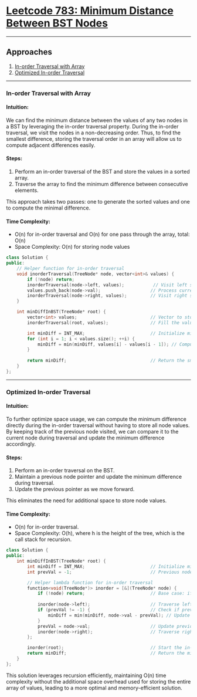 # [Leetcode 783: Minimum Distance Between BST Nodes](https://leetcode.com/problems/minimum-distance-between-bst-nodes/)

---

## Approaches

1. [In-order Traversal with Array](#in-order-traversal-with-array)
2. [Optimized In-order Traversal](#optimized-in-order-traversal)

---

### In-order Traversal with Array

#### Intuition:

We can find the minimum distance between the values of any two nodes in a BST by leveraging the in-order traversal property. During the in-order traversal, we visit the nodes in a non-decreasing order. Thus, to find the smallest difference, storing the traversal order in an array will allow us to compute adjacent differences easily.

#### Steps:

1. Perform an in-order traversal of the BST and store the values in a sorted array.
2. Traverse the array to find the minimum difference between consecutive elements.

This approach takes two passes: one to generate the sorted values and one to compute the minimal difference.

#### Time Complexity:

- O(n) for in-order traversal and O(n) for one pass through the array, total: O(n)
- Space Complexity: O(n) for storing node values

```cpp
class Solution {
public:
    // Helper function for in-order traversal
    void inorderTraversal(TreeNode* node, vector<int>& values) {
        if (!node) return;
        inorderTraversal(node->left, values);           // Visit left subtree
        values.push_back(node->val);                   // Process current node
        inorderTraversal(node->right, values);         // Visit right subtree
    }

    int minDiffInBST(TreeNode* root) {
        vector<int> values;                            // Vector to store values in sorted order
        inorderTraversal(root, values);                // Fill the values array with in-order traversal

        int minDiff = INT_MAX;                         // Initialize minDiff with a large value
        for (int i = 1; i < values.size(); ++i) {
            minDiff = min(minDiff, values[i] - values[i - 1]); // Compute the min difference
        }
        
        return minDiff;                                // Return the smallest difference found
    }
};
```

---

### Optimized In-order Traversal

#### Intuition:

To further optimize space usage, we can compute the minimum difference directly during the in-order traversal without having to store all node values. By keeping track of the previous node visited, we can compare it to the current node during traversal and update the minimum difference accordingly.

#### Steps:

1. Perform an in-order traversal on the BST.
2. Maintain a previous node pointer and update the minimum difference during traversal.
3. Update the previous pointer as we move forward.

This eliminates the need for additional space to store node values.

#### Time Complexity:

- O(n) for in-order traversal.
- Space Complexity: O(h), where h is the height of the tree, which is the call stack for recursion.

```cpp
class Solution {
public:
    int minDiffInBST(TreeNode* root) {
        int minDiff = INT_MAX;                         // Initialize minDiff with a large maximum integer value
        int prevVal = -1;                              // Previous node value initialized to -1 (since all BST values are positive by constraint)

        // Helper lambda function for in-order traversal
        function<void(TreeNode*)> inorder = [&](TreeNode* node) {
            if (!node) return;                         // Base case: if node is null, return
            
            inorder(node->left);                       // Traverse left subtree
            if (prevVal != -1) {                       // Check if previous value is set
                minDiff = min(minDiff, node->val - prevVal); // Update minDiff with the current node value minus previous node value
            }
            prevVal = node->val;                       // Update previous value to current node's value
            inorder(node->right);                      // Traverse right subtree
        };

        inorder(root);                                 // Start the in-order traversal from root
        return minDiff;                                // Return the minimal difference found
    }
};
```

This solution leverages recursion efficiently, maintaining O(n) time complexity without the additional space overhead used for storing the entire array of values, leading to a more optimal and memory-efficient solution.

